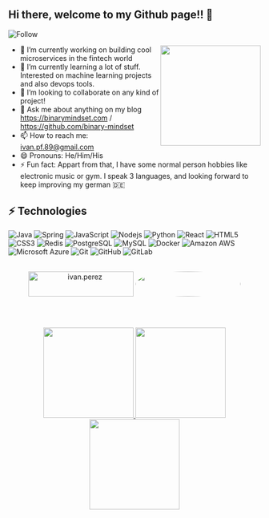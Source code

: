 ## Hi there, welcome to my Github page!! 👋

![Follow](https://img.shields.io/github/followers/ivan1405.svg?style=social&label=Follow&maxAge=2592000)

<img align='right' src='https://user-images.githubusercontent.com/5713670/87202985-820dcb80-c2b6-11ea-9f56-7ec461c497c3.gif' width='200"'>

- 🔭 I’m currently working on building cool microservices in the fintech world
- 🌱 I’m currently learning a lot of stuff. Interested on machine learning projects and also devops tools.
- 👯 I’m looking to collaborate on any kind of project!
- 💬 Ask me about anything on my blog https://binarymindset.com / https://github.com/binary-mindset
- 📫 How to reach me: ivan.pf.89@gmail.com
- 😄 Pronouns: He/Him/His
- ⚡ Fun fact: Appart from that, I have some normal person hobbies like electronic music or gym. I speak 3 languages, and looking forward to keep improving my german 🇩🇪

## ⚡ Technologies

![Java](https://img.shields.io/badge/-java-E34A86?style=flat-square&logo=java)
![Spring](https://img.shields.io/badge/Spring-6DB33F?logo=spring&logoColor=white)
![JavaScript](https://img.shields.io/badge/-JavaScript-black?style=flat-square&logo=javascript)
![Nodejs](https://img.shields.io/badge/-Nodejs-black?style=flat-square&logo=Node.js)
![Python](https://img.shields.io/badge/-Python-black?style=flat-square&logo=Python)
![React](https://img.shields.io/badge/-React-black?style=flat-square&logo=react)
![HTML5](https://img.shields.io/badge/-HTML5-E34F26?style=flat-square&logo=html5&logoColor=white)
![CSS3](https://img.shields.io/badge/-CSS3-1572B6?style=flat-square&logo=css3)
![Redis](https://img.shields.io/badge/-Redis-black?style=flat-square&logo=Redis)
![PostgreSQL](https://img.shields.io/badge/-PostgreSQL-336791?style=flat-square&logo=postgresql)
![MySQL](https://img.shields.io/badge/-MySQL-black?style=flat-square&logo=mysql)
![Docker](https://img.shields.io/badge/-Docker-black?style=flat-square&logo=docker)
![Amazon AWS](https://img.shields.io/badge/Amazon%20AWS-232F3E?style=flat-square&logo=amazon-aws)
![Microsoft Azure](https://img.shields.io/badge/Microsoft%20Azure-232F7E?style=flat-square&logo=microsoft-azure)
![Git](https://img.shields.io/badge/-Git-black?style=flat-square&logo=git)
![GitHub](https://img.shields.io/badge/-GitHub-181717?style=flat-square&logo=github)
![GitLab](https://img.shields.io/badge/-GitLab-FCA121?style=flat-square&logo=gitlab)

<br>

<div align="center">
<a href="https://www.buymeacoffee.com/ivan.perez"> <img align="center" src="https://img.shields.io/badge/Buy_Me_A_Coffee-FFDD00?style=for-the-badge&logo=buy-me-a-coffee&logoColor=black" height="50" width="210" alt="ivan.perez" /></a>
<a href="https://www.linkedin.com/in/ivanperezfernandez/" target="_blank"><img align="center" src="https://img.shields.io/badge/LinkedIn-0077B5?logo=linkedin&logoColor=white" height="50" width="210" target="_blank" style="border-radius: 50%;"></a> 
</div>

<br><br>

<div align="center">
  <a href="https://github.com/ivan1405">
  <img height="180em" src="https://github-readme-stats.vercel.app/api?username=ivan1405&show_icons=true&theme=tokyonight&include_all_commits=true&count_private=true"/>
  <img height="180em" src="https://github-readme-stats.vercel.app/api/top-langs/?username=ivan1405&layout=compact&langs_count=7&theme=tokyonight"/>
  <img height="180em" src="https://github-readme-streak-stats.herokuapp.com?user=ivan1405&theme=tokyonight&background=FFFFFF00">
</div>
